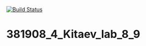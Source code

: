 [![Build Status](https://travis-ci.org/PavelKitaev/381908_4_Kitaev_lab_8_9.svg?branch=main)](https://travis-ci.org/PavelKitaev/381908_4_Kitaev_lab_8_9)
# 381908_4_Kitaev_lab_8_9